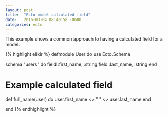 ```yaml
---
layout: post
title:  "Ecto model calculated field"
date:   2016-03-04 08:40:58 -0600
categories: ecto
---
```

This example shows a common approach to having a calculated field for a model.

{% highlight elixir %}
defmodule User do
  use Ecto.Schema

  schema "users" do
    field :first_name, :string
    field :last_name,  :string
  end

  # Example calculated field
  def full_name(user) do
      user.first_name <> " " <> user.last_name
  end

end
{% endhighlight %}
